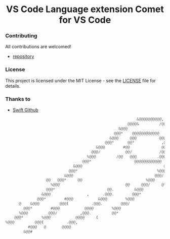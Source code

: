 <h1 align="center">VS Code Language extension Comet for VS Code</h1>

### Contributing

All contributions are welcomed!

* [repository](https://github.com/comet-language/syntax-vsc)

### License
This project is licensed under the MIT License - see the [LICENSE](https://github.com/comet-language/syntax-vsc/blob/HEAD/LICENSE) file for details.

### Thanks to
* [Swift Github](https://github.com/apple/swift)

```haskell
                                                          &@@@@@@@@@@,
                                                      @@@@&         /@@@@*
                                                  &@@@                 #@@@
                                                @@@*    @@@@@@@@@@@@     #@@.
                                              &@@@     @@@          @@@    ,@@.
                                            @@@*      @@*            ,@@    @@@
                                        &@@@        #@@              @@(   &@@
                                      @@@/           @@/            /@@    @@#          
                                    %@@@         /@@   @@@         .@@@    @@@           
                                  @@@*                   @@@@@@@@@@@@    @@@(            
                              &@@@                                    @@@*              
                            @@@*                                   %@@@                 
                          &@@@                                    @@@/                   
                  @@   @@@*     @@                            %@@@
                    %@@@                             @@     @@@/     @*                 
                  @@@*                       @@.         &@@@                           
                &@@@                ,      .@@@.        @@@*                             
              @@@*        #@@@           &@@@        %@@@                                
      @    &@@@         @@@(          .@@@.        @@@/                                  
        @@@*        #@@@           @@@@        %@@@
      %@@@         @@@/          ,@@@.         @@*                                       
    @@@*        %@@@           @@@@     (                                                
%@@@         @@@(          .@@@,                                                        
          #@@@   @       @@@@
        &@@#
```
